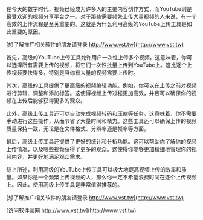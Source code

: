 在今天的数字时代，视频已经成为许多人的主要内容创作方式，而YouTube则是最受欢迎的视频分享平台之一。对于那些需要频繁上传大量视频的人来说，有一个高效的上传流程是至关重要的。这就是为什么利用高级的YouTube上传工具是如此重要的原因。

[想了解推广相关软件的朋友请登录 http://www.vst.tw](http://www.vst.tw)

首先，高级的YouTube上传工具允许用户一次性上传多个视频。这意味着，你可以选择所有需要上传的视频，将它们一次性批量上传到YouTube上。这比逐个上传视频要快得多，特别是当你有大量的视频需要上传时。

其次，高级的工具提供了更高级的视频编辑功能。例如，你可以在上传之前对视频进行剪辑、调整和添加标签。这使得视频上传过程更加高效，并且可以确保你的视频在上传后能够获得更多的观众。

此外，高级上传工具还可以自动完成视频转码和压缩等任务。这意味着，你不需要手动进行这些操作，从而节省了大量时间和精力。这些工具还可以确保上传的视频质量保持一致，无论是在文件格式、分辨率还是帧率等方面。

最后，高级上传工具还提供了更好的统计和分析功能。这可以帮助你了解你的视频上传情况，以及哪些视频获得了更多的观众。这使得你能够更加精细地管理你的视频内容，并更好地满足观众需求。

综上所述，利用高级的YouTube上传工具可以极大地提高视频上传的效率和质量。如果你是一个频繁上传视频的人，那么你一定不希望浪费时间在逐个上传视频上。因此，使用高级上传工具是非常值得推荐的。

[想了解推广相关软件的朋友请登录 http://www.vst.tw](http://www.vst.tw)


[访问软件官网 http://www.vst.tw](http://www.vst.tw)
